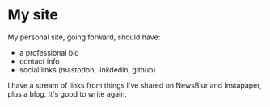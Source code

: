 # My site

My personal site, going forward, should have:

- a professional bio
- contact info
- social links (mastodon, linkdedin, github)

I have a stream of links from things I've shared on NewsBlur and Instapaper, plus a blog. It's good to write again.
